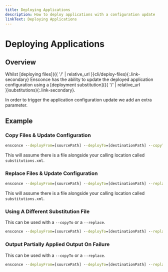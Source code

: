 ```yaml
---
title: Deploying Applications
description: How to deploy applications with a configuration update
linkText: Deploying Applications
---
```


# Deploying Applications

## Overview

Whilst [deploying files]({{ '/' | relative_url }}cli/deploy-files){:.link-secondary} Ensconce has the ability to update the deployed application configuration using a  [deployment substitution]({{ '/' | relative_url }}substitutions){:.link-secondary}.

In order to trigger the application configuration update we add an extra parameter.

## Example

### Copy Files & Update Configuration

```cmd
ensconce --deployFrom=[sourcePath] --deployTo=[destinationPath] --copyTo --updateConfig
```

This will assume there is a file alongside your calling location called `substitutions.xml`.

### Replace Files & Update Configuration

```cmd
ensconce --deployFrom=[sourcePath] --deployTo=[destinationPath] --replace --updateConfig
```

This will assume there is a file alongside your calling location called `substitutions.xml`.

### Using A Different Substitution File

This can be used with a `--copyTo` or a `--replace`.

```cmd
ensconce --deployFrom=[sourcePath] --deployTo=[destinationPath] --replace --updateConfig --substitutionPath=[substitutionFilePath]
```

### Output Partially Applied Output On Failure

This can be used with a `--copyTo` or a `--replace`.

```cmd
ensconce --deployFrom=[sourcePath] --deployTo=[destinationPath] --replace --updateConfig --outputFailureContext
```
